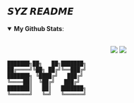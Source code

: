 ## 𝙎𝙔𝙕 𝙍𝙀𝘼𝘿𝙈𝙀
<details open>
 <summary><b>My Github Stats</b>: </summary>
<br>
<p align = "center">
  <img src = "https://github-readme-stats.vercel.app/api?username=8uX&show_icons=true&theme=midnight-purple&hide=issues">
  <img src = https://github-readme-stats.vercel.app/api/top-langs/?username=8uX&layout=compact&theme=midnight-purple>
</p>
</details>

```
███████╗██╗   ██╗███████╗
██╔════╝╚██╗ ██╔╝╚══███╔╝
███████╗ ╚████╔╝   ███╔╝ 
╚════██║  ╚██╔╝   ███╔╝  
███████║   ██║   ███████╗
╚══════╝   ╚═╝   ╚══════╝
```
